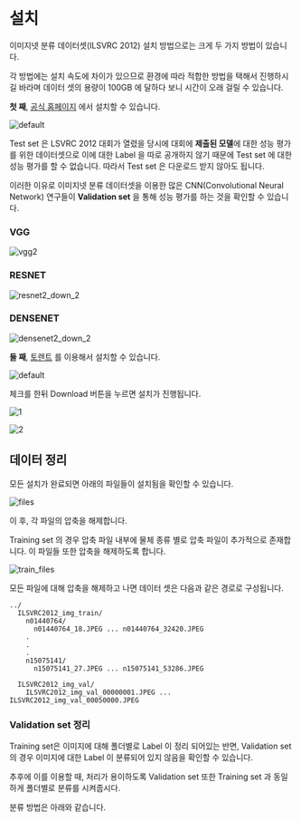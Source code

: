 # 설치

이미지넷 분류 데이터셋(ILSVRC 2012) 설치 방법으로는 크게 두 가지 방법이 있습니다.

각 방법에는 설치 속도에 차이가 있으므로 환경에 따라 적합한 방법을 택해서 진행하시길 바라며 데이터 셋의 용량이 100GB 에 달하다 보니 시간이 오래 걸릴 수 있습니다.

**첫 째**, [공식 홈페이지](http://www.image-net.org/challenges/LSVRC/2012/nonpub-downloads) 에서 설치할 수 있습니다.

![default](https://user-images.githubusercontent.com/35001605/52109318-6d002800-2640-11e9-8138-c478c94da897.png)

Test set 은 LSVRC 2012 대회가 열렸을 당시에 대회에 **제출된 모델**에 대한 성능 평가를 위한 데이터셋으로 이에 대한 Label 을 따로 공개하지 않기 때문에 Test set 에 대한 성능 평가를 할 수 없습니다. 따라서 Test set 은 다운로드 받지 않아도 됩니다. 

이러한 이유로 이미지넷 분류 데이터셋을 이용한 많은 CNN(Convolutional Neural Network) 연구들이 **Validation set** 을 통해 성능 평가를 하는 것을 확인할 수 있습니다.

### VGG

![vgg2](https://user-images.githubusercontent.com/35001605/53281180-9a378600-3767-11e9-95d4-d0b6fe751d3a.png)

### RESNET

![resnet2_down_2](https://user-images.githubusercontent.com/35001605/53281608-cf93a200-376e-11e9-9679-758ce8d59dc1.png)

### DENSENET

![densenet2_down_2](https://user-images.githubusercontent.com/35001605/53281568-1c2aad80-376e-11e9-9130-8fc38042be4a.png)

**둘 째**, [토렌트](http://academictorrents.com/collection/imagenet-2012) 를 이용해서 설치할 수 있습니다.

![default](https://user-images.githubusercontent.com/35001605/52109801-0714a000-2642-11e9-98ba-eaa6359ce709.png)

체크를 한뒤 Download 버튼을 누르면 설치가 진행됩니다.

![1](https://user-images.githubusercontent.com/35001605/52569830-626e3b80-2e55-11e9-91a2-16ac0684a89a.png)

![2](https://user-images.githubusercontent.com/35001605/52110952-a1c2ae00-2645-11e9-8c57-0209ab5f060c.png)

## 데이터 정리

모든 설치가 완료되면 아래의 파일들이 설치됨을 확인할 수 있습니다.

![files](https://user-images.githubusercontent.com/35001605/52572986-72d5e480-2e5c-11e9-9187-323fc0273f8c.PNG)

이 후, 각 파일의 압축을 해제합니다. 

Training set 의 경우 압축 파일 내부에 물체 종류 별로 압축 파일이 추가적으로 존재합니다. 이 파일들 또한 압축을 해제하도록 합니다.

![train_files](https://user-images.githubusercontent.com/35001605/52573708-0e1b8980-2e5e-11e9-95a0-f6dc1b5c93d4.PNG)

모든 파일에 대해 압축을 해제하고 나면 데이터 셋은 다음과 같은 경로로 구성됩니다.

```
../
  ILSVRC2012_img_train/
    n01440764/
      n01440764_18.JPEG ... n01440764_32420.JPEG
    .
    .
    .
    n15075141/
      n15075141_27.JPEG ... n15075141_53286.JPEG
      
  ILSVRC2012_img_val/
    ILSVRC2012_img_val_00000001.JPEG ... ILSVRC2012_img_val_00050000.JPEG
```

### Validation set 정리

Training set은 이미지에 대해 폴더별로 Label 이 정리 되어있는 반면, Validation set의 경우 이미지에 대한 Label 이 분류되어 있지 않음을 확인할 수 있습니다. 

추후에 이를 이용할 때, 처리가 용이하도록 Validation set 또한 Training set 과 동일하게 폴더별로 분류를 시켜줍시다.

분류 방법은 아래와 같습니다.

